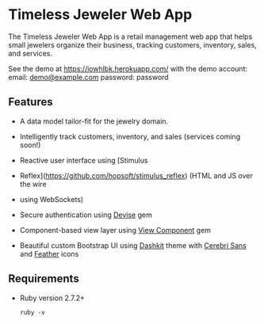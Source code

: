 # Timeless Jeweler Web App

The Timeless Jeweler Web App is a retail management web app that helps small
jewelers organize their business, tracking customers, inventory, sales, and
services.

See the demo at https://iowhlbk.herokuapp.com/ with the demo account:
email: demo@example.com
password: password

## Features
* A data model tailor-fit for the jewelry domain.

* Intelligently track customers, inventory, and sales
  (services coming soon!)

* Reactive user interface using [Stimulus
* Reflex](https://github.com/hopsoft/stimulus_reflex) (HTML and JS over the wire
* using WebSockets)

* Secure authentication using
[Devise](https://github.com/heartcombo/devise) gem

* Component-based view layer using [View
  Component](https://github.com/joelhawksley/view-component) gem

* Beautiful custom Bootstrap UI using [Dashkit]() theme with [Cerebri
  Sans](https://www.myfonts.com/fonts/hanken-designco/cerebri-sans?tab=techSpecs)
  and [Feather](https://feathericons.com) icons

## Requirements

* Ruby version 2.7.2+

    ```
    ruby -v
    ```
